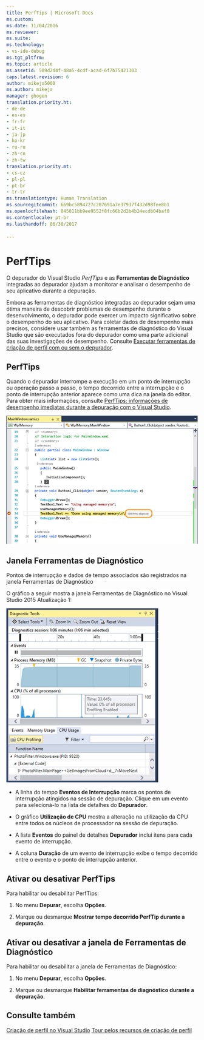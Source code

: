```yaml
---
title: PerfTips | Microsoft Docs
ms.custom: 
ms.date: 11/04/2016
ms.reviewer: 
ms.suite: 
ms.technology:
- vs-ide-debug
ms.tgt_pltfrm: 
ms.topic: article
ms.assetid: 509d2d4f-48a5-4cdf-acad-6f7b75421303
caps.latest.revision: 6
author: mikejo5000
ms.author: mikejo
manager: ghogen
translation.priority.ht:
- de-de
- es-es
- fr-fr
- it-it
- ja-jp
- ko-kr
- ru-ru
- zh-cn
- zh-tw
translation.priority.mt:
- cs-cz
- pl-pl
- pt-br
- tr-tr
ms.translationtype: Human Translation
ms.sourcegitcommit: 669bc5894727c207691a7e37937f432d98fee8b1
ms.openlocfilehash: 845811bb9ee9552f8fc66b2d2b4b24ecdb04baf0
ms.contentlocale: pt-br
ms.lasthandoff: 06/30/2017

---
```

# <a name="perftips"></a>PerfTips
O depurador do Visual Studio *PerfTips* e as **Ferramentas de Diagnóstico** integradas ao depurador ajudam a monitorar e analisar o desempenho de seu aplicativo durante a depuração.  
  
 Embora as ferramentas de diagnóstico integradas ao depurador sejam uma ótima maneira de descobrir problemas de desempenho durante o desenvolvimento, o depurador pode exercer um impacto significativo sobre o desempenho do seu aplicativo. Para coletar dados de desempenho mais precisos, considere usar também as ferramentas de diagnóstico do Visual Studio que são executados fora do depurador como uma parte adicional das suas investigações de desempenho. Consulte [Executar ferramentas de criação de perfil com ou sem o depurador](../profiling/running-profiling-tools-with-or-without-the-debugger.md).  
  
## <a name="perftips"></a>PerfTips  
 Quando o depurador interrompe a execução em um ponto de interrupção ou operação passo a passo, o tempo decorrido entre a interrupção e o ponto de interrupção anterior aparece como uma dica na janela do editor. Para obter mais informações, consulte [PerfTips: informações de desempenho imediatas durante a depuração com o Visual Studio](http://blogs.msdn.com/b/visualstudioalm/archive/2014/08/18/perftips-performance-information-at-a-glance-while-debugging-with-visual-studio.aspx).  
  
 ![PerfTip](../profiling/media/dbgdiag_perf_perftip.png "DBGDIAG_PERF_PerfTip")  
  
## <a name="diagnostics-tools-window"></a>Janela Ferramentas de Diagnóstico  
 Pontos de interrupção e dados de tempo associados são registrados na janela Ferramentas de Diagnóstico  
  
 O gráfico a seguir mostra a janela Ferramentas de Diagnóstico no Visual Studio 2015 Atualização 1:  
  
 ![DiagnosticTools&#45;Update1](../profiling/media/diagnostictools-update1.png "DiagnosticTools-Update1")  
  
-   A linha do tempo **Eventos de Interrupção** marca os pontos de interrupção atingidos na sessão de depuração. Clique em um evento para selecioná-lo na lista de detalhes do **Depurador**.  
  
-   O gráfico **Utilização de CPU** mostra a alteração na utilização da CPU entre todos os núcleos de processador na sessão de depuração.  
  
-   A lista **Eventos** do painel de detalhes **Depurador** inclui itens para cada evento de interrupção.  
  
-   A coluna **Duração** de um evento de interrupção exibe o tempo decorrido entre o evento e o ponto de interrupção anterior.  
  
## <a name="turn-perftips-on-or-off"></a>Ativar ou desativar PerfTips  
 Para habilitar ou desabilitar PerfTips:  
  
1.  No menu **Depurar**, escolha **Opções**.  
  
2.  Marque ou desmarque **Mostrar tempo decorrido PerfTip durante a depuração**.  
  
## <a name="turn-the-diagnostic-tools-window-on-or-off"></a>Ativar ou desativar a janela de Ferramentas de Diagnóstico  
 Para habilitar ou desabilitar a janela de Ferramentas de Diagnóstico:  
  
1.  No menu **Depurar**, escolha **Opções**.  
  
2.  Marque ou desmarque **Habilitar ferramentas de diagnóstico durante a depuração**.

## <a name="see-also"></a>Consulte também
 [Criação de perfil no Visual Studio](../profiling/index.md) [Tour pelos recursos de criação de perfil](../profiling/profiling-feature-tour.md)
